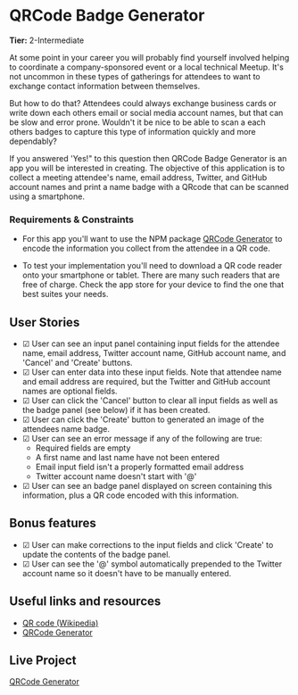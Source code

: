 # QRCode Badge Generator

**Tier:** 2-Intermediate

At some point in your career you will probably find yourself involved helping
to coordinate a company-sponsored event or a local technical Meetup. It's not
uncommon in these types of gatherings for attendees to want to exchange contact
information between themselves. 

But how to do that? Attendees could always exchange business cards or write
down each others email or social media account names, but that can be slow and
error prone. Wouldn't it be nice to be able to scan a each others badges to
capture this type of information quickly and more dependably? 

If you answered 'Yes!" to this question then QRCode Badge Generator is an
app you will be interested in creating. The objective of this application is
to collect a meeting attendee's name, email address, Twitter, and GitHub 
account names and print a name badge with a QRcode that can be scanned using
a smartphone.

### Requirements & Constraints

- For this app you'll want to use the NPM package 
[QRCode Generator](https://www.npmjs.com/package/qrcode-generator) to encode
the information you collect from the attendee in a QR code.

- To test your implementation you'll need to download a QR code reader onto
your smartphone or tablet. There are many such readers that are free of charge.
Check the app store for your device to find the one that best suites your needs.

## User Stories

-   &#9745; User can see an input panel containing input fields for the attendee
name, email address, Twitter account name, GitHub account name, and 'Cancel'
and 'Create' buttons.
-   &#9745; User can enter data into these input fields. Note that attendee name
and email address are required, but the Twitter and GitHub account names are
optional fields.
-   &#9745; User can click the 'Cancel' button to clear all input fields as well as
the badge panel (see below) if it has been created.
-   &#9745; User can click the 'Create' button to generated an image of the 
attendees name badge.
-   &#9745; User can see an error message if any of the following are true:
    - Required fields are empty
    - A first name and last name have not been entered
    - Email input field isn't a properly formatted email address
    - Twitter account name doesn't start with '@'
-   &#9745; User can see an badge panel displayed on screen containing this 
information, plus a QR code encoded with this information.

## Bonus features

-   &#9745; User can make corrections to the input fields and click 'Create' to
update the contents of the badge panel.
-   &#9745; User can see the '@' symbol automatically prepended to the Twitter
account name so it doesn't have to be manually entered.

## Useful links and resources

- [QR code (Wikipedia)](https://en.wikipedia.org/wiki/QR_code)
- [QRCode Generator](https://www.npmjs.com/package/qrcode-generator)

## Live Project

[QRCode Generator](https://yeimy7.github.io/QRCodeBadgeGenerator/) 

